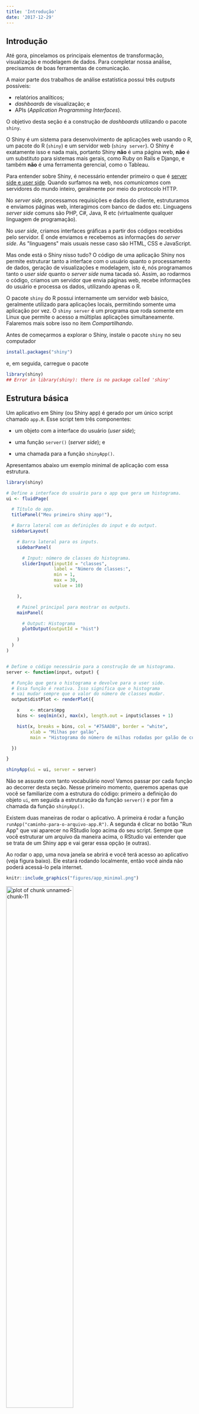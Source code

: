 ```yaml
---
title: 'Introdução'
date: '2017-12-29'
---
```







## Introdução

Até gora, pincelamos os principais elementos de transformação, visualização e modelagem de dados. Para completar nossa análise, precisamos de boas ferramentas de comunicação.

A maior parte dos trabalhos de análise estatística possui três *outputs* possíveis: 

- relatórios analíticos;
- *dashboards* de visualização; e
- APIs (*Application Programming Interfaces*).

O objetivo desta seção é a construção de *dashboards* utilizando o pacote `shiny`.

O Shiny é um sistema para desenvolvimento de aplicações web usando o R, um pacote do R (`shiny`) e um servidor web (`shiny server`). O Shiny é exatamente isso e nada mais, portanto Shiny **não** é uma página web, **não** é um substituto para sistemas mais gerais, como Ruby on Rails e Django, e também **não** é uma ferramenta gerencial, como o Tableau.

Para entender sobre Shiny, é necessário entender primeiro o que é [server side e user side](http://programmers.stackexchange.com/a/171210 "diferencas"). Quando surfamos na web, nos _comunicamos_ com servidores do mundo inteiro, geralmente por meio do protocolo HTTP.

No *server side*, processamos requisições e dados do cliente, estruturamos e enviamos páginas web, interagimos com banco de dados etc. Linguagens *server side* comuns são PHP, C#, Java, R etc (virtualmente qualquer linguagem de programação).

No *user side*, criamos interfaces gráficas a partir dos códigos recebidos pelo servidor. É onde enviamos e recebemos as informações do *server side*. As "linguagens" mais usuais nesse caso são HTML, CSS e JavaScript.

Mas onde está o Shiny nisso tudo? O código de uma aplicação Shiny nos permite estruturar tanto a interface com o usuário quanto o processamento de dados, geração de visualizações e modelagem, isto é, nós programamos tanto o *user side* quanto o *server side* numa tacada só. Assim, ao rodarmos o código, criamos um servidor que envia páginas web, recebe informações do usuário e processa os dados, utilizando apenas o R.

O pacote `shiny` do R possui internamente um servidor web básico, geralmente utilizado para aplicações locais, permitindo somente uma aplicação por vez. O `shiny server` é um programa que roda somente em Linux que permite o acesso a múltiplas aplicações simultaneamente. Falaremos mais sobre isso no item *Compartilhando*.

Antes de começarmos a explorar o Shiny, instale o pacote `shiny` no seu computador


```r
install.packages("shiny")
```

e, em seguida, carregue o pacote


```r
library(shiny)
## Error in library(shiny): there is no package called 'shiny'
```

## Estrutura básica

Um aplicativo em Shiny (ou Shiny app) é gerado por um único script chamado `app.R`. Esse script tem três componentes:

- um objeto com a interface do usuário (*user side*);

- uma função `server()` (*server side*); e

- uma chamada para a função `shinyApp()`.

Apresentamos abaixo um exemplo minimal de aplicação com essa estrutura.


```r
library(shiny)

# Define a interface do usuário para o app que gera um histograma.
ui <- fluidPage(

  # Título do app.
  titlePanel("Meu primeiro shiny app!"),

  # Barra lateral com as definições do input e do output.
  sidebarLayout(

    # Barra lateral para os inputs.
    sidebarPanel(

      # Input: número de classes do histograma.
      sliderInput(inputId = "classes",
                  label = "Número de classes:",
                  min = 1,
                  max = 30,
                  value = 10)

    ),

    # Painel principal para mostrar os outputs.
    mainPanel(

      # Output: Histograma
      plotOutput(outputId = "hist")

    )
  )
)


# Define o código necessário para a construção de um histograma.
server <- function(input, output) {

  # Função que gera o histograma e devolve para o user side.
  # Essa função é reativa. Isso significa que o histograma
  # vai mudar sempre que o valor do número de classes mudar.
  output$distPlot <- renderPlot({

    x    <- mtcars$mpg
    bins <- seq(min(x), max(x), length.out = input$classes + 1)

    hist(x, breaks = bins, col = "#75AADB", border = "white",
         xlab = "Milhas por galão",
         main = "Histograma do número de milhas rodadas por galão de combustível.")

  })

}

shinyApp(ui = ui, server = server)
```

Não se assuste com tanto vocabulário novo! Vamos passar por cada função ao decorrer desta seção. Nesse primeiro momento, queremos apenas que você se familiarize com a estrutura do código: primeiro a definição do objeto `ui`, em seguida a estruturação da função `server()` e por fim a chamada da função `shinyApp()`.

Existem duas maneiras de rodar o aplicativo. A primeira é rodar a função `runApp("caminho-para-o-arquivo-app.R")`. A segunda é clicar no botão "Run App" que vai aparecer no RStudio logo acima do seu script. Sempre que você estruturar um arquivo da maneira acima, o RStudio vai entender que se trata de um Shiny app e vai gerar essa opção (e outras).

Ao rodar o app, uma nova janela se abrirá e você terá acesso ao aplicativo (veja figura baixo). Ele estará rodando localmente, então você ainda não poderá acessá-lo pela internet.


```r
knitr::include_graphics("figures/app_minimal.png")
```

<img src="figures/app_minimal.png" title="plot of chunk unnamed-chunk-11" alt="plot of chunk unnamed-chunk-11" width="60%" height="60%" />

Minimize a janela e veja no seu console que a sessão do R estará ocupada rodando o aplicativo. Assim, um Shiny app terá sempre uma sessão de R rodando por trás.

Você pode interagir com o app mudando o número de classes no *slider* gerado à esquerda. Sempre que você mudar o valor, o gráfico será atualizado automaticamente.

Para encerrar o aplicativo, basta fechar a janela. Observe no console que a sessão volta a ficar disponível.

Agora que você já conhece melhor a estrutura de um Shiny app, vamos entender melhor como construí-lo, começando com a interface do usuário.




## User side

Tudo o que será apresentado ao usuário está guardado no objeto `ui`, que nada mais é do que um código HTML. Experimente rodar uma função do *user side* no console. O que você receberá será sempre um código HTML.


```r
fluidPage()
## Error in fluidPage(): could not find function "fluidPage"
```

A função `fluidPage()` utilizada como exemplo acima é utilizada pelo Shiny para criar um display que automaticamente ajusta as dimensões da janela do navegador do usuário. Os elementos da interface do usuário são então colocados dentro dessa função. Veja um exemplo:


```r
ui <- fluidPage(
  titlePanel("Título"),

  sidebarLayout(
    sidebarPanel("Painel lateral"),
    mainPanel("Painel principal")
  )
)
```

O objeto `ui` acima gerará a seguinte interface:

<img src="figures/ui1.png" title="plot of chunk unnamed-chunk-14" alt="plot of chunk unnamed-chunk-14" width="60%" height="60%" />

As funções `titlePanel()` e `sidebarLayout()` são os argumentos da função `fluidPage()`. A primeira gera o título "Título", enquanto a segunda estrutura um layout com barra lateral para o app.

A função `sidebarLayout()` recebe dois argumentos: 

- `sidebarPanel()` - estrutura o painel na barra lateral; e
- `mainPanel()` - estrutura o painel principal.

Essa é uma das estruturas mais simples e populares para a interface de usuário de um Shiny app.

Note que nós criamos apenas títulos e painéis. Não há nada com o que o usuário possa interagir. Para isso, precisamos adicionar os *inputs*.

### inputs

Na prática, inputs são widgets que possibilitam a interação do usuário com o app. Eles recebem um valor escolhido pelo usuário e o envia para o *server side*. Segue uma lista dos principais inputs utilizados num Shiny app:

`actionButton()` - botão para executar uma ação.
`checkboxGroupInput()` - 	um grupo de *check boxes*.
`checkboxInput()` -	um único *check box*.
`dateInput()` -	um calendário para seleção de data.
`dateRangeInput()` -	um par de calendários para escolher um intervalo de datas.
`fileInput()` -	uma ferramenta para auxiliar o upload de arquivos.
`numericInput()` -	Um campo para enviar números.
`radioButtons()` -	Um conjunto de botões para seleção.
`selectInput()` -	Um *select box* com um conjunto de opções.
`sliderInput()` -	Um slider.
`textInput()` -	Um campo para enviar texto.

No nosso primeiro exemplo, no item anterior, nós utilizamos um `sliderInput()` para interagir com o número de classes do histograma.


```r
ui <- fluidPage(

    titlePanel("Meu primeiro shiny app!"),

  sidebarLayout(
    sidebarPanel(
      sliderInput(inputId = "classes",
                  label = "Número de classes:",
                  min = 1,
                  max = 30,
                  value = 10)
    ),

    mainPanel(
      plotOutput(outputId = "hist")
    )
  )
)
```

Repare que a função `sliderInput()` recebe alguns argumentos. O mais importante é o `inputId=`. Esse argumento definirá o nome que usaremos para chamar esse input dentro do server. O argumento `label=` recebe o texto que aparecerá no widget, ajudando o usuário a entender o que o input controla. 

Cada input terá argumentos específicos da própria função. Assim, se você nunca usou um determinado input, procure no `help()` da função quais são os argumentos que ela recebe. No caso da `sliderInput()`, podemos controlar o valor mínimo do slider (`min = 1`), o valor máximo (`max = 30`) e o valor padrão (`value = 10`).

Agora que já sabemos como enviar objetos para o *server side*, vamos ver como receber as suas saídas.

### outputs

No exemplo do histograma, o input do nosso app era o número de classes e o output era o próprio histograma. Veja que no objeto `ui` temos o seguinte código:


```r
mainPanel(
      plotOutput(outputId = "distPlot")
    )
```

Isso quer dizer que vamos receber um output do tipo "plot" (gráfico) do servidor e colocá-lo dentro do `mainPanel()`. 

Da mesma forma que há uma função para cada tipo de input, há uma função para cada tipo de output:

`dataTableOutput()` -	para data frames.
`htmlOutput()` ou `uiOutput()` - para código HTML.
`imageOutput()` - para imagens.
`plotOutput()` - para gráficos.
`tableOutput()` - para tabelas.
`textOutput()` - para textos.
`verbatimTextOutput()` - para textos não-formatados.

Assim como as funções de input, funções de output recebem um argumento de identificação, o `outputId=`. Esse argumento recebe uma string que representa o nome utilizado no *server side* para se referir a esse output. Consulte o `help()` de cada função para saber mais sobre os argumentos adicionais.

Criados os inputs e outputs do app, agora precisamos manipulá-los no *server side*. Vamos ver como fazer isso.



## Server side

Com a interface do usuário estruturada, precisamos agora implementar a função `server()`. Nela, colocaremos as intruções para gerar os outputs que nós vemos no *user side* a partir dos valores dos inputs que o usuário escolher.

A primeira coisa que precisamos fazer é defini-la. A função `server()` será sempre uma função que recebe dois argumentos: `input` e `output`. 


```r
server <- function(input, output) {
  
  # Código
  
}
```

A partir daí, precisamos seguir três regras:

1. Todos os outputs estão numa lista chamada `output`. Assim, como no exemplo do histograma nós chamamos o gráfico de `hist`, para nos referirmos a ele no *server side* utilizaremos `output$hist`.

2. Os outputs devem ser construídos com funções `render_()`. Existe uma função `render_()` para cada tipo de objeto. As principais são:

- `renderDataTable()` - data frames.
- `renderImage()` -	imagens.
- `renderPlot()` - gráficos.
- `renderPrint()` - qualquer printed output.
- `renderTable()` - data frames, matrizes, e outras estruturas em forma de tabela.
- `renderText()` - strings.
- `renderUI()` - um elemento do UI ou HTML.

O argumento dessas funções será sempre um bloco de código, usado para gerar o output desejado. Repare que para gerar o histograma, utilizamos a função `renderPlot()`.

3. Da mesma forma que os outputs, todos os inputs estão numa lista chamada `input`. Assim, para acessar o valor escolhido para o número de classes no exemplo do histograma, utilizaremos `input$classes`.

Agora já conseguimos entender o código do nosso exemplo.


```r
server <- function(input, output) {

  output$distPlot <- renderPlot({

    x    <- mtcars$mpg
    bins <- seq(min(x), max(x), length.out = input$classes + 1)

    hist(x, breaks = bins, col = "#75AADB", border = "white",
         xlab = "Milhas por galão",
         main = "Histograma do número de milhas rodadas por galão de combustível.")

  })

}
```

Repare nas `{}` dentro da função `renderPlot()`. Elas permitem que qualquer estrutura de código possa ser passada como argumento. Podemos então pular linhas e identar nosso código normalmente dentro das funções `render_()`.

Sempre que você usar um input dentro de uma função `render_()`, o seu output se tornará reativo ao valor do input. Isso significa que, sempre que o usuário mudar o valor do input, o Shiny atualizará automaticamente o valor dentro da lista e também todas as funções `render_()` que dependam dele.

No nosso exemplo, sempre que o usuário mudar o número de classes no *slider*, o aplicativo atualizará o valor de `input$classes` e rodará novamente o código dentro da função `renderPlot()`. Assim, o objeto `output$hist` será atualizado.

A reatividade é um princípio essencial dentro do Shiny, e saber usá-la é primordial para que o aplicativo funcione corretamente e de forma eficiente. A seguir, exploraremos mais a fundo esse conceito e apresentaremos funções que auxiliam a manipular a reatividade.




## Reatividade

Para entender melhor como funciona a reatividade no Shiny, podemos pensar em uma fórmula do Excel. Se colocamos uma fórmula na célula A1 que utiliza as células B1 e C1, sempre que atualizarmos os valores de B1 e C1, o valor em A1 será automaticamente atualizado.

No Shiny, a ideia é exatamente a mesma. A diferença é que em vez de células, temos inputs e outputs. 

O fluxo de reatividade será sempre conduzido por valores e funções reativas. Os objetos dentro da lista `input` são os principais objetos reativos e as funções `render_()` são as principais funções reativas. 

Um fluxo básico seria o seguinte:

1. O usuário altera o valor do input `x`.
2. O valor reativo `input$x` é invalidado.
3. Toda função reativa que depender de `input$x` é notificada.
4. Essas funções verificam qual é o novo valor de `input$x` e atualizam suas saídas.

**Lembre-se**: valores reativos só trabalham com funções reativas. Tente, por exemplo, colocar um valor reativo dentro de uma função não-reativa.


```r
library(shiny)

ui <- fluidPage(
  sidebarLayout(
    sidebarPanel(
      numericInput(inputId = "num",
                   label = "Número  de observações",
                   value = 100)
    ),
    mainPanel(plotOutput(outputId = "hist"))
  )
)

server <- function(input, output) {
  
  hist(rnorm(input$num))
  
}

shinyApp(ui = ui, server = server)
```

Você receberá uma mensagem do tipo:

```
Error in .getReactiveEnvironment()\$currentContext() : 
  Operation not allowed without an active reactive context. (You tried to do something that can only be done from inside a reactive expression or observer.)
```
A forma correta seria usar a função `renderPlot()`.


```r
library(shiny)

ui <- fluidPage(
  sidebarLayout(
    sidebarPanel(
      numericInput(inputId = "num",
                   label = "Número  de observações",
                   value = 100)
    ),
    mainPanel(plotOutput(outputId = "hist"))
  )
)

server <- function(input, output) {
  
  output$hist <- renderPlot({hist(rnorm(input$num))})
  
}

shinyApp(ui = ui, server = server)
```

O Shiny disponibiliza funções para manipular a reatividade, alterando o fluxo básico apresentado acima.

- `reactive()` - Usada para criar objetos reativos. Elas funcionam tal como as funções `render_()`, mas não geram outputs para o *user side*.

- `isolate()` - Usada para inserir valores reativos dentro de funções reativas sem criar um fluxo de reatividade.

- `observeEvent()` - Usada como um gatilho para rodar código dentro do servidor. Esse código se refere a alguma ação, como imprimir uma mensagem no console ou salvar um arquivo. Geralmente usada com a função `actionButton()`, que criam botões de ação no *user side*. A função recebe um valor reativo e um bloco de código. Ela rodará o código sempre que o valor reativo especificado for atualizado. Valores reativos dentro do código que não o especificado funcionarão como se estivesse com `isolate()`.

- `observe()` - Também usada como um gatilho para rodar código no servidor, mas, diferentemente da `observeEvent()`, vai responder a qualquer valor reativo que estiver dentro do código. 

- `eventReactive()` - Funciona como a `oberserveEvent()`, mas em vez de executar uma ação, essa função é utilizada para criar valores reativos condicionados à atualização do valor reativo especificado como argumento. 
- `reactiveValues()` - Cria uma lista de valores reativos que podem ser manipulados no código.

A melhor dica para orientar a utilização dessas funções é fazer com que o seu código rode o menor número de vezes possível. Em um app complexo, saber o que deve ser ou não reativo pode não ser trivial. Por isso, o domínio desse conceito e dessas funções é importante para que o seu aplicativo seja eficiente, principalmente quando ele for ser utilizado por várias pessoas ao mesmo tempo.

Acesse o `help()` para mais informações sobre essas funções. Um tutorial muito mais completo sobre reatividade está disponível na [página do Shiny no site do Rstudio](https://shiny.rstudio.com/tutorial/written-tutorial/lesson6/).



## Costumizando aparência

- fluidPage()
- tags()
   - exemplos
- HTML()
- layout
   - fluidRow()
   - fixedPage()
   - fixedRow()
- Paineis
- shinydashboard
- CSS



## Compartilhando

- app.R (precisa ter esse nome)
- shinyapps.io
   - servidor do Rstudio
   - escalável
   - fácil
   - gratuito*
   - explicar como publicar
- Servidor próprio
   - Shiny server

### Shiny Server Pro

- Licença comercial do Shiny-server
- Possui algumas características a mais, como autenticação e suporte.

### shinyapps.io

- Para compartilhar um aplicativo shiny, geralmente precisamos ter um servidor Linux (geralmente utilizando algum serviço na cloud como AWS ou DigitalOcean) com o shiny server instalado.
- Isso pode ser doloroso.
- O shinyapps.io é um sistema (que envolve tanto pacote do R como uma página web) que permite que o usuário coloque sua aplicação shiny na web sem muito esforço.
- O serviço foi desenvolvido pela RStudio Inc. e possui contas grátis e pagas.

